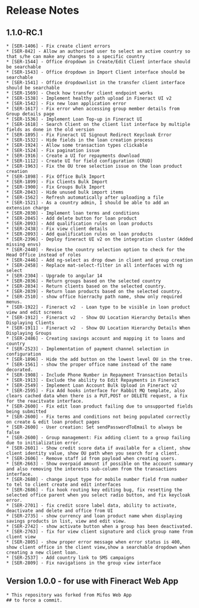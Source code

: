 # Release Notes

## 1.1.0-RC.1

    * [SER-1406] - Fix create client errors
    * [SER-842] - Allow an authorised user to select an active country so that s/he can make any changes to a specific country
    * [SER-1544] - Office dropdown in Create/Edit Client interface should be searchable
    * [SER-1543] - Office dropdown in Import Client interface should be searchable
    * [SER-1541] - Office dropdownlist in the transfer client interface should be searchable
    * [SER-1569] - Check how transfer client endpoint works
    * [SER-1538] - Implement healthy path upload in Fineract UI v2
    * [SER-1542] - Fix new loan application error
    * [SER-1617] - Fix error when accessing group member details from Group details page
    * [SER-1536] - Implement Loan Top-up in Fineract UI
    * [SER-1618] - Search Client on the client list interface by multiple fields as done in the old version
    * [SER-1895] - Fix Fineract UI Signout Redirect Keycloak Error
    * [SER-1532] - Hide fields in the loan creation process
    * [SER-1924] - Allow some transaction types clickable
    * [SER-1524] - Fix pagination issue
    * [SER-1916] - Create a UI for repayments download
    * [SER-1112] - Create UI for field configuration (CRUD)
    * [SER-1963] - Fix the OU tree selection issue on the loan product creation
    * [SER-1898] - Fix Office Bulk Import
    * [SER-1899] - Fix Clients Bulk Import
    * [SER-1900] - Fix Groups Bulk Import
    * [SER-2043] - Hide unused bulk import items
    * [SER-1562] - Refresh automatically after uploading a file
    * [SER-1521] - As a country admin, I should be able to add an extension charge
    * [SER-2030] - Implement loan terms and conditions
    * [SER-2045] - Add delete button for loan product
    * [SER-2093] - Add qualification rules on loan products
    * [SER-2438] - Fix view client details
    * [SER-2093] - Add qualification rules on loan products
    * [SER-2396] - Deploy fineract UI v2 on the integration cluster (Added missing envs)
    * [SER-2440] - Revise the country selection option to check for the Head Office instead of roles
    * [SER-2446] - Add ng-select as drop down in client and group creation
    * [SER-2458] - Replace mat-select-filter in all interfaces with ng select
    * [SER-2304] - Upgrade to angular 14
    * [SER-2036] - Return groups based on the selected country
    * [SER-2034] - Return clients based on the selected country.
    * [SER-2039] - Return loan products based on the selected country.
    * [SER-2510] - show office hierrachy path name, show only required menus.
    * [SER-1922] - Fineract v2  - Loan type to be visible in loan product view and edit screens
    * [SER-1912] - Fineract v2  - Show OU Location Hierarchy Details When Displaying Clients
    * [SER-1911] - Fineract v2  - Show OU Location Hierarchy Details When Displaying Groups
    * [SER-2486] - Creating savings account and mapping it to loans and country
    * [SER-2523] - Implementation of payment channel selection in configuration
    * [SER-1896] - Hide the add button on the lowest level OU in the tree.
    * [SER-1561] - show the proper office name instead of the name decorated.
    * [SER-1908] - Include Phone Number in Repayment Transaction Details
    * [SER-1913] - Exclude the ability to Edit Repayments in Fineract
    * [SER-2549] - Implement Loan Account Bulk Upload in Fineract v2
    * [SER-2595] - Fix Add hooks interface for Rabbit MQ template, also clears cached data when there is a PUT,POST or DELETE request, a fix for the reacitvate interface.
    * [SER-2600] - Fix edit loan product failing due to unsupported fields being submitted
    * [SER-2600] - Fix terms and conditions not being populated correctly on create & edit loan product pages
    * [SER-2600] - User creation: Set sendPasswordToEmail to always be false
    * [SER-2600] - Group management: Fix adding client to a group failing due to initialization error.
    * [SER-2601] - Show credit score data if available for a client, show client identity value, show OU path when you search for a client.
    * [SER-2606] - Remove staff id from payload when creating users.
    * [SER-2663] - Show overpaid amount if possible on the account summary and also removing the interests sub-column from the transactions interface.
    * [SER-2680] - change input type for mobile number field from number to tel to client create and edit interfaces
    * [SER-2686] - fix hook routing key editing bug, fix resetting the selected office parent when you select radio button, and fix keycloak error.
    * [SER-2701] - fix credit score label data, ability to activate, deactivate and delete and office from UI
    * [SER-2735] - show currency and loan product name when displaying savings products in list, view and edit view.
    * [SER-2742] - show activate button when a group has been deactivated.
    * [SER-2763] - fix for view client signature and click group name from client view
    * [SER-2805] - show proper error message when error status is 400, show client office in the client view,show a searchable dropdown when creating a new client loan.
    * [SER-2537] - Add country link to SMS campaigns
    * [SER-2809] - Fix navigations in the group view interface

## Version 1.0.0 - for use with Fineract Web App

    * This repository was forked from Mifos Web App
    ## to force a commit.
